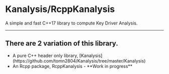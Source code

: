 # Kanalysis/RcppKanalysis
A simple and fast C++17 library to compute Key Driver Analysis.

---

## There are 2 variation of this library.
<ul>
<li>A pure C++ header only library, [Kanalysis](https://github.com/tomn2804/Kanalysis/tree/master/Kanalysis)</li>
<li>An Rcpp package, RcppKanalysis - **Work in progress**</li>
</ul>
